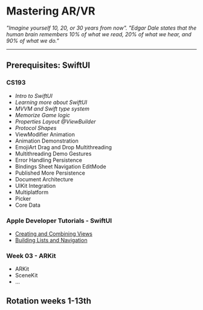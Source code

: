 # Mastering AR/VR

_"Imagine yourself 10, 20, or 30 years from now"._
_"Edgar Dale states that the human brain remembers 10% of what we read, 20% of what we hear, and 90% of what we do."_

---

## Prerequisites: SwiftUI
### CS193

* _Intro to SwiftUI_
* _Learning more about SwiftUI_
* _MVVM and Swift type system_
* _Memorize Game logic_
* _Properties Layout @ViewBuilder_
* _Protocol Shapes_
* ViewModifier Animation
* Animation Demonstration
* EmojiArt Drag and Drop Multithreading    
* Multithreading Demo Gestures
* Error Handling Persistence
* Bindings Sheet Navigation EditMode
* Published More Persistence
* Document Architecture
* UIKit Integration
* Multiplatform
* Picker
* Core Data

### Apple Developer Tutorials - SwiftUI

* [Creating and Combining Views](https://developer.apple.com/tutorials/swiftui/creating-and-combining-views)
* [Building Lists and Navigation](https://developer.apple.com/tutorials/swiftui/building-lists-and-navigation)

### Week 03 - ARKit

* ARKit
* SceneKit
* ...

## Rotation weeks 1-13th